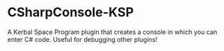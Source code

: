 CSharpConsole-KSP
=================

A Kerbal Space Program plugin that creates a console in which you can enter C# code. Useful for debugging other plugins!
